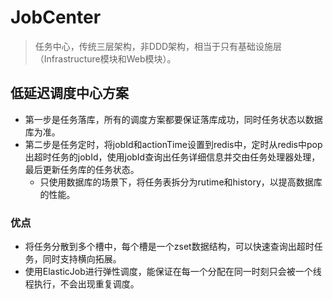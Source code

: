 # JobCenter

> 任务中心，传统三层架构，非DDD架构，相当于只有基础设施层（Infrastructure模块和Web模块）。

## 低延迟调度中心方案

- 第一步是任务落库，所有的调度方案都要保证落库成功，同时任务状态以数据库为准。
- 第二步是任务定时，将jobId和actionTime设置到redis中，定时从redis中pop出超时任务的jobId，使用jobId查询出任务详细信息并交由任务处理器处理，最后更新任务库的任务状态。
  - 只使用数据库的场景下，将任务表拆分为rutime和history，以提高数据库的性能。

### 优点

- 将任务分散到多个槽中，每个槽是一个zset数据结构，可以快速查询出超时任务，同时支持横向拓展。
- 使用ElasticJob进行弹性调度，能保证在每一个分配在同一时刻只会被一个线程执行，不会出现重复调度。